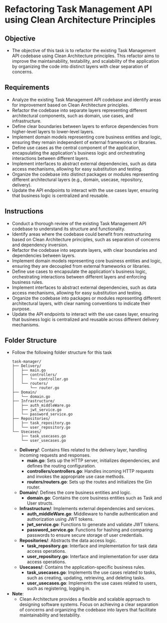 # Refactoring Task Management API using Clean Architecture Principles
## Objective
  - The objective of this task is to refactor the existing Task Management API codebase using Clean Architecture principles. This refactor aims to improve the maintainability, testability, and scalability of the application by organizing the code into distinct layers with clear separation of concerns.

## Requirements
  - Analyze the existing Task Management API codebase and identify areas for improvement based on Clean Architecture principles.
  - Refactor the codebase into separate layers representing different architectural components, such as domain, use cases, and infrastructure.
  - Define clear boundaries between layers to enforce dependencies from higher-level layers to lower-level layers.
  - Implement domain models representing core business entities and logic, ensuring they remain independent of external frameworks or libraries.
  - Define use cases as the central component of the application, encapsulating the application's business logic and orchestrating interactions between different layers.
  - Implement interfaces to abstract external dependencies, such as data access mechanisms, allowing for easy substitution and testing.
  - Organize the codebase into distinct packages or modules representing different architectural layers (e.g., domain, usecase, repository, delivery).
  - Update the API endpoints to interact with the use cases layer, ensuring that business logic is centralized and reusable.

## Instructions
  - Conduct a thorough review of the existing Task Management API codebase to understand its structure and functionality.
  - Identify areas where the codebase could benefit from restructuring based on Clean Architecture principles, such as separation of concerns and dependency inversion.
  - Refactor the codebase into separate layers, with clear boundaries and dependencies between layers.
  - Implement domain models representing core business entities and logic, ensuring they are decoupled from external frameworks or libraries.
  - Define use cases to encapsulate the application's business logic, orchestrating interactions between different layers and enforcing business rules.
  - Implement interfaces to abstract external dependencies, such as data access mechanisms, allowing for easy substitution and testing.
  - Organize the codebase into packages or modules representing different architectural layers, with clear naming conventions to indicate their purpose.
  - Update the API endpoints to interact with the use cases layer, ensuring that business logic is centralized and reusable across different delivery mechanisms.

## Folder Structure
  - Follow the following folder structure for this task
    ```
    task-manager/
    ├── Delivery/
    │   ├── main.go
    │   ├── controllers/
    │   │   └── controller.go
    │   └── routers/
    │       └── router.go
    ├── Domain/
    │   └── domain.go
    ├── Infrastructure/
    │   ├── auth_middleWare.go
    │   ├── jwt_service.go
    │   └── password_service.go
    ├── Repositories/
    │   ├── task_repository.go
    │   └── user_repository.go
    └── Usecases/
        ├── task_usecases.go
        └── user_usecases.go
    ```
    - **Delivery/**: Contains files related to the delivery layer, handling incoming requests and responses.
      - **main.go**: Sets up the HTTP server, initializes dependencies, and defines the routing configuration.
      - **controllers/controllers.go**: Handles incoming HTTP requests and invokes the appropriate use case methods.
      - **routers/routers.go**: Sets up the routes and initializes the Gin router.
    - **Domain/**: Defines the core business entities and logic.
      - **domain.go**: Contains the core business entities such as Task and User structs. 
    - **Infrastructure/**: Implements external dependencies and services.
      - **auth_middleWare.go**: Middleware to handle authentication and authorization using JWT tokens.
      - **jwt_service.go**: Functions to generate and validate JWT tokens.
      - **password_service.go**: Functions for hashing and comparing passwords to ensure secure storage of user credentials.
    - **Repositories/**: Abstracts the data access logic.
      - **task_repository.go**: Interface and implementation for task data access operations.
      - **user_repository.go**: Interface and implementation for user data access operations.
    - **Usecases/**: Contains the application-specific business rules.
      - **task_usecases.go**: Implements the use cases related to tasks, such as creating, updating, retrieving, and deleting tasks.
      - **user_usecases.go**: Implements the use cases related to users, such as registering, logging in.
  - **Note**:
    - Clean Architecture provides a flexible and scalable approach to designing software systems. Focus on achieving a clear separation of concerns and organizing the codebase into layers that facilitate maintainability and testability.
